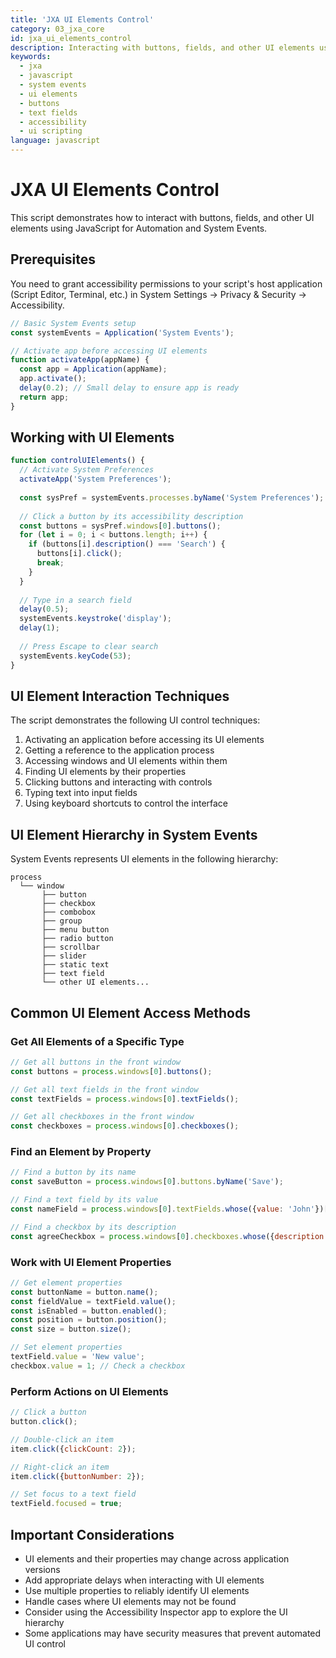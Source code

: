 ```yaml
---
title: 'JXA UI Elements Control'
category: 03_jxa_core
id: jxa_ui_elements_control
description: Interacting with buttons, fields, and other UI elements using JXA
keywords:
  - jxa
  - javascript
  - system events
  - ui elements
  - buttons
  - text fields
  - accessibility
  - ui scripting
language: javascript
---
```


# JXA UI Elements Control

This script demonstrates how to interact with buttons, fields, and other UI elements using JavaScript for Automation and System Events.

## Prerequisites

You need to grant accessibility permissions to your script's host application (Script Editor, Terminal, etc.) in System Settings → Privacy & Security → Accessibility.

```javascript
// Basic System Events setup
const systemEvents = Application('System Events');

// Activate app before accessing UI elements
function activateApp(appName) {
  const app = Application(appName);
  app.activate();
  delay(0.2); // Small delay to ensure app is ready
  return app;
}
```

## Working with UI Elements

```javascript
function controlUIElements() {
  // Activate System Preferences
  activateApp('System Preferences');
  
  const sysPref = systemEvents.processes.byName('System Preferences');
  
  // Click a button by its accessibility description
  const buttons = sysPref.windows[0].buttons();
  for (let i = 0; i < buttons.length; i++) {
    if (buttons[i].description() === 'Search') {
      buttons[i].click();
      break;
    }
  }
  
  // Type in a search field
  delay(0.5);
  systemEvents.keystroke('display');
  delay(1);
  
  // Press Escape to clear search
  systemEvents.keyCode(53);
}
```

## UI Element Interaction Techniques

The script demonstrates the following UI control techniques:

1. Activating an application before accessing its UI elements
2. Getting a reference to the application process
3. Accessing windows and UI elements within them
4. Finding UI elements by their properties
5. Clicking buttons and interacting with controls
6. Typing text into input fields
7. Using keyboard shortcuts to control the interface

## UI Element Hierarchy in System Events

System Events represents UI elements in the following hierarchy:

```
process
  └── window
       ├── button
       ├── checkbox
       ├── combobox
       ├── group
       ├── menu button
       ├── radio button
       ├── scrollbar
       ├── slider
       ├── static text
       ├── text field
       └── other UI elements...
```

## Common UI Element Access Methods

### Get All Elements of a Specific Type

```javascript
// Get all buttons in the front window
const buttons = process.windows[0].buttons();

// Get all text fields in the front window
const textFields = process.windows[0].textFields();

// Get all checkboxes in the front window
const checkboxes = process.windows[0].checkboxes();
```

### Find an Element by Property

```javascript
// Find a button by its name
const saveButton = process.windows[0].buttons.byName('Save');

// Find a text field by its value
const nameField = process.windows[0].textFields.whose({value: 'John'})[0];

// Find a checkbox by its description
const agreeCheckbox = process.windows[0].checkboxes.whose({description: 'I agree to the terms'})[0];
```

### Work with UI Element Properties

```javascript
// Get element properties
const buttonName = button.name();
const fieldValue = textField.value();
const isEnabled = button.enabled();
const position = button.position();
const size = button.size();

// Set element properties
textField.value = 'New value';
checkbox.value = 1; // Check a checkbox
```

### Perform Actions on UI Elements

```javascript
// Click a button
button.click();

// Double-click an item
item.click({clickCount: 2});

// Right-click an item
item.click({buttonNumber: 2});

// Set focus to a text field
textField.focused = true;
```

## Important Considerations

- UI elements and their properties may change across application versions
- Add appropriate delays when interacting with UI elements
- Use multiple properties to reliably identify UI elements
- Handle cases where UI elements may not be found
- Consider using the Accessibility Inspector app to explore the UI hierarchy
- Some applications may have security measures that prevent automated UI control